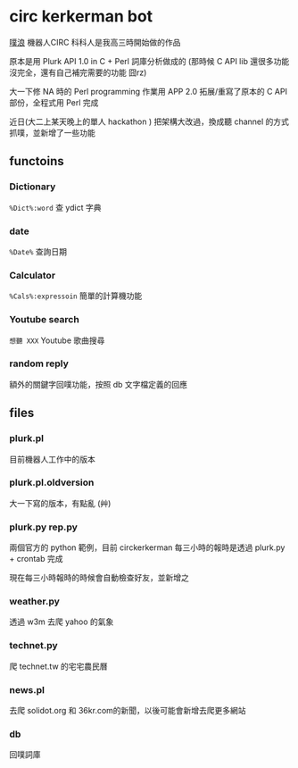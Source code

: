 # circ kerkerman bot #

[噗浪](http://www.plurk.com) 機器人CIRC 科科人是我高三時開始做的作品

原本是用 Plurk API 1.0 in C + Perl 詞庫分析做成的 (那時候 C API lib 還很多功能沒完全，還有自己補完需要的功能 囧rz)

大一下修 NA 時的 Perl programming 作業用 APP 2.0 拓展/重寫了原本的 C API 部份，全程式用 Perl 完成

近日(大二上某天晚上的單人 hackathon ) 把架構大改過，換成聽 channel 的方式抓噗，並新增了一些功能



## functoins ##

### Dictionary ###

`%Dict%:word` 查 ydict 字典

### date ###

`%Date%` 查詢日期

### Calculator ###

`%Cals%:expressoin` 簡單的計算機功能

### Youtube search ###

`想聽 XXX` Youtube 歌曲搜尋

### random reply ###

額外的關鍵字回噗功能，按照 db 文字檔定義的回應


## files ##

### plurk.pl ###

目前機器人工作中的版本

### plurk.pl.oldversion ###

大一下寫的版本，有點亂 (艸)

###  plurk.py  rep.py ###

兩個官方的 python 範例，目前 circkerkerman 每三小時的報時是透過 plurk.py + crontab 完成

現在每三小時報時的時候會自動檢查好友，並新增之

###  weather.py ###

透過 w3m 去爬 yahoo 的氣象

### technet.py ###

爬 technet.tw 的宅宅農民曆

###  news.pl ###

去爬 solidot.org 和 36kr.com的新聞，以後可能會新增去爬更多網站

### db ###

回噗詞庫
